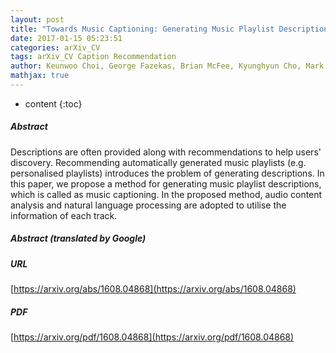 ```yaml
---
layout: post
title: "Towards Music Captioning: Generating Music Playlist Descriptions"
date: 2017-01-15 05:23:51
categories: arXiv_CV
tags: arXiv_CV Caption Recommendation
author: Keunwoo Choi, George Fazekas, Brian McFee, Kyunghyun Cho, Mark Sandler
mathjax: true
---
```


* content
{:toc}

##### Abstract
Descriptions are often provided along with recommendations to help users' discovery. Recommending automatically generated music playlists (e.g. personalised playlists) introduces the problem of generating descriptions. In this paper, we propose a method for generating music playlist descriptions, which is called as music captioning. In the proposed method, audio content analysis and natural language processing are adopted to utilise the information of each track.

##### Abstract (translated by Google)


##### URL
[https://arxiv.org/abs/1608.04868](https://arxiv.org/abs/1608.04868)

##### PDF
[https://arxiv.org/pdf/1608.04868](https://arxiv.org/pdf/1608.04868)

